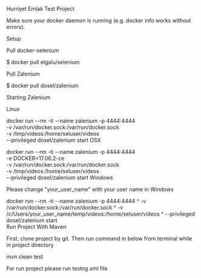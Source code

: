 Hurriyet Emlak Test Project

Make sure your docker daemon is running (e.g. docker info works without errors).

Setup

Pull docker-selenium

$ docker pull elgalu/selenium

Pull Zalenium

$ docker pull dosel/zalenium

Starting Zalenium

Linux

docker run --rm -ti --name zalenium -p 4444:4444 \
  -v /var/run/docker.sock:/var/run/docker.sock \
  -v /tmp/videos:/home/seluser/videos \
  --privileged dosel/zalenium start 
OSX

docker run --rm -ti --name zalenium -p 4444:4444 \
  -e DOCKER=17.06.2-ce \
  -v /var/run/docker.sock:/var/run/docker.sock \
  -v /tmp/videos:/home/seluser/videos \
  --privileged dosel/zalenium start
Windows

Please change "your_user_name" with your user name in Windows

docker run --rm -ti --name zalenium -p 4444:4444 ^
  -v /var/run/docker.sock:/var/run/docker.sock ^
  -v /c/Users/your_user_name/temp/videos:/home/seluser/videos ^
  --privileged dosel/zalenium start   
Run Project With Maven

First, clone project by git. Then run command in below from terminal while in project directory

  mvn clean test
  
  For run project please run testng.xml file
